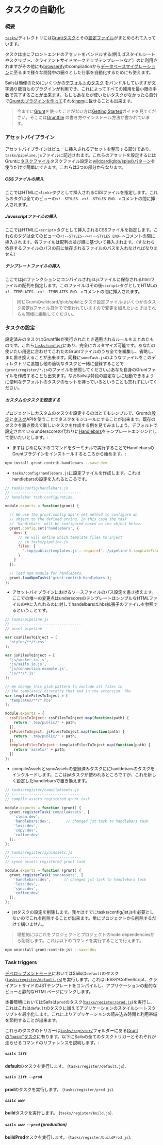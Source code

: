 # タスクの自動化

### 概要

[`tasks/`](./#!documentation/anatomy/tasks)ディレクトリには[Gruntタスク](http://gruntjs.com/creating-tasks)とその[設定ファイル](http://gruntjs.com/configuring-tasks)がまとめられて入っています。

タスクは主にフロントエンドのアセットをバンドルする(例えばスタイルシートやスクリプト、クライアントサイドマークアップテンプレートなど）のに利用されますがその他にも[browserify](https://github.com/jmreidy/grunt-browserify)のcompilationから[データベースマイグレーション](https://www.npmjs.org/package/grunt-db-migrate)に至るまで様々な開発中の細々とした仕事を自動化するためにも使えます。

Sailsは簡便のためにいくつかの[デフォルトのタスク](./#!documentation/grunt/default-tasks) をバンドルしていますが文字通り数百ものプラグインが利用でき、これによってすべての雑用を最小限の手数で完了することが出来ます。もしもあなたが使いたいタスクがなかったら自分で[Gruntのプラグインを作って](http://gruntjs.com/creating-tasks)それを[npm](http://npmjs.org)に載せることも出来ます。

> 今までに[Grunt](http://gruntjs.com/)を使ったことがない方は[Getting Started](http://gruntjs.com/getting-started)ガイドを見てください。そこには[Gruntfile](http://gruntjs.com/sample-gruntfile) の書き方やインストール方法が書かれています。


### アセットパイプライン

アセットパイプラインはビューに挿入されるアセットを整形する部分であり、`tasks/pipeline.js`ファイルに記述されます。これらのアセットを設定するにはGruntに[タスクファイル](http://gruntjs.com/configuring-tasks#files)タスクファイル設定と[wildcard/glob/splaのパターン](http://gruntjs.com/configuring-tasks#globbing-patterns)を使うだけで簡単にできます。これらは3つの部分からなります。

##### CSSファイルの挿入
ここではHTMLに`<link`>タグとして挿入されるCSSファイルを指定します。これらのタグは全てのビューの`<!--STYLES--><!--STYLES END-->`コメントの間に挿入されます。

##### Javascriptファイルの挿入
ここではHTMLに`<script`>タグとして挿入されるCSSファイルを指定します。これらのタグは全てのビューの`<!--STYLES--><!--STYLES END-->`コメントの間に挿入されます。各ファイルは配列の並び順に基づいて挿入されます。（すなわち依存するファイルのパスの前に依存されるファイルのパスを入れなければなりません）

##### テンプレートファイルの挿入
ここではjstファンクションにコンパイルされjst.jsファイルに保存されるhtmlファイルの配列を指定します。このファイルはその後`<script>`タグとしてHTMLの`<!--TEMPLATES--><!--TEMPLATES END-->`コメントの間に挿入されます。

> 同じGruntのwildcard/glob/splatとタスク設定ファイルはいくつかのタスク設定jsファイル自体でで使われていますので変更を加えたいときはそれらも同様に編集してください。

### タスクの設定

設定済みのタスクはGruntfileが実行されたとき適用されるルールをまとめたものです。これら[`tasks/config/`](/#/documentation/anatomy/myApp/tasks/config)にあり、完全にカスタマイズ可能です。あなたの使いたい用途に合わせてこれたのGruntファイルのうち全てを編集し、省略し、また置き換えることが出来ます。同様に`someTask.js`のようなファイルをこのディレクトリに追加し他の適切なタスクと一緒に登録することで(`grunt/register/*.js`のファイルを参照してください。)あなた自身のGruntファイルを作成することも出来ます。なおSailsは特段の設定なしに起動できるように便利なデフォルトのタスクのセットを持っているということも忘れずにいてください。

##### カスタムのタスクを設定する

プロジェクトにカスタムのタスクを設定するのはとてもシンプルで、Gruntの[設定](http://gruntjs.com/api/grunt.config)と[タスク](http://gruntjs.com/api/grunt.task)APIを使うことでタスクをモジュールにすることが出来ます。既存のタスクを置き換えて新しいタスクを作成する例を見てみましょう。デフォルトで設定されているunderscoreの代わりに[Handlebars](http://handlebarsjs.com/)をテンプレートエンジンとして使いたいとします。:

* まずはじめに以下のコマンドをターミナルで実行することでHandlebarsのGruntプラグインをインストールするところから始めます。:

```bash
npm install grunt-contrib-handlebars --save-dev
```

* `tasks/config/handlebars.js`に設定ファイルを作成します。これはhandlebarsの設定を入れるところです。 

```javascript
// tasks/config/handlebars.js
// --------------------------------
// handlebar task configuration.

module.exports = function(grunt) {

  // We use the grunt.config api's set method to configure an
  // object to the defined string. In this case the task
  // 'handlebars' will be configured based on the object below.
  grunt.config.set('handlebars', {
    dev: {
      // We will define which template files to inject
      // in tasks/pipeline.js 
      files: {
        '.tmp/public/templates.js': require('../pipeline').templateFilesToInject
      }
    }
  });

  // load npm module for handlebars.
  grunt.loadNpmTasks('grunt-contrib-handlebars');
};
```

* アセットパイプラインにおけるソースファイルのパス設定を書き換えます。ここでの唯一の変更点はunderscoreのテンプレートはシンプルなHTMLファイルの中に入れれるのに対してhandelbarsは.hbs拡張子のファイルを参照するということです。

```javascript
// tasks/pipeline.js
// --------------------------------
// asset pipeline

var cssFilesToInject = [
  'styles/**/*.css'
];

var jsFilesToInject = [
  'js/socket.io.js',
  'js/sails.io.js',
  'js/connection.example.js',
  'js/**/*.js'
];

// We change this glob pattern to include all files in
// the templates/ direcotry that end in the extension .hbs
var templateFilesToInject = [
  'templates/**/*.hbs'
];

module.exports = {
  cssFilesToInject: cssFilesToInject.map(function(path) {
    return '.tmp/public/' + path;
  }),
  jsFilesToInject: jsFilesToInject.map(function(path) {
    return '.tmp/public/' + path;
  }),
  templateFilesToInject: templateFilesToInject.map(function(path) {
    return 'assets/' + path;
  })
};
```

* compileAssetsとsyncAssetsの登録済みタスクににhanldebarsのタスクをインクルードします。ここはjstタスクが使われるところですが、これを新しく設定したhandlebarsで置き換えます。

```javascript
// tasks/register/compileAssets.js
// --------------------------------
// compile assets registered grunt task

module.exports = function (grunt) {
  grunt.registerTask('compileAssets', [
    'clean:dev',
    'handlebars:dev',       // changed jst task to handlebars task
    'less:dev',
    'copy:dev',
    'coffee:dev'
  ]);
};

// tasks/register/syncAssets.js
// --------------------------------
// synce assets registered grunt task

module.exports = function (grunt) {
  grunt.registerTask('syncAssets', [
    'handlebars:dev',      // changed jst task to handlebars task
    'less:dev',
    'sync:dev',
    'coffee:dev'
  ]);
};
```

* jstタスクの設定を削除します。我々はすでにtasks/config/jst.jsを必要としないのでこれを削除することが出来ます。単にプロジェクトから削除するだけで構いません。

> 理想的にはこれをプロジェクトとプロジェクトのnode dependenciesから削除します。これは以下のコマンドを実行することで行えます。
```bash
npm uninstall grunt-contrib-jst --save-dev
```

### Task triggers

[デベロップメントモード](http://beta.sailsjs.org/#/documentation/reference/sails.config/sails.config.local.html?q=environment)においてはSailsは`default`のタスク([`tasks/register/default.js`](http://beta.sailsjs.org/#/documentation/anatomy/myApp/tasks/register/default.js.html))を実行します。これはLESSやCoffeeScript、クライアントサイドのJSTテンプレートをコンパイルし、アプリケーションの動的なビューと静的なHTMLページにリンクします。

本番環境においてはSailsは`prod`のタスク([`tasks/register/prod.js`](http://beta.sailsjs.org/#/documentation/anatomy/myApp/tasks/register/prod.js.html))を実行し、これはこれは`default`のタスクに加えてアプリケーションのスタイルシートスクリプトを最小化します。これによりアプリケーションの読み込み時間と利用帯域を節約することが出来ます。

これらのタスクのトリガーは[`tasks/register/`](http://beta.sailsjs.org/#/documentation/anatomy/myApp/tasks/register)フォルダーにある[Gruntの"basic"タスク](http://gruntjs.com/creating-tasks#basic-tasks)に有ります。以下にSailsの全てのタスクトリガーとそれぞれが走らせるコマンドのリファレンスを説明します。:

##### `sails lift`

**default**のタスクを実行します。 (`tasks/register/default.js`).

##### `sails lift --prod`

**prod**のタスクを実行します。 (`tasks/register/prod.js`).

##### `sails www`

**build**タスクを実行します。 (`tasks/register/build.js`).

##### `sails www --prod` (production)

**buildProd**タスクを実行します。 (`tasks/register/buildProd.js`).

<docmeta name="uniqueID" value="TaskAutomation282238">
<docmeta name="displayName" value="Task Automation">

